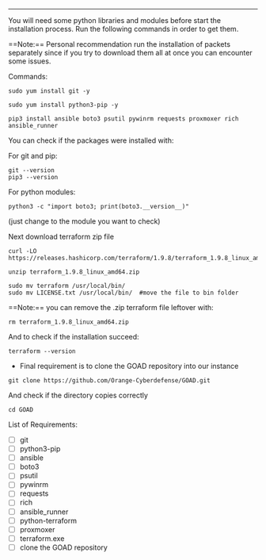 
---

You will need some python libraries and modules before start the installation process.
Run the following commands in order to get them.

==Note:== Personal recommendation run the installation of packets separately since if you try to download them all at once you can encounter some issues.

Commands:

```
sudo yum install git -y
```

```
sudo yum install python3-pip -y
```

```
pip3 install ansible boto3 psutil pywinrm requests proxmoxer rich ansible_runner
```

You can check if the packages were installed with:

For git and pip:

```
git --version
pip3 --version
```

For python modules:

```
python3 -c "import boto3; print(boto3.__version__)"
```

(just change to the module you want to check)


Next download terraform zip file

```
curl -LO https://releases.hashicorp.com/terraform/1.9.8/terraform_1.9.8_linux_amd64.zip

unzip terraform_1.9.8_linux_amd64.zip

sudo mv terraform /usr/local/bin/
sudo mv LICENSE.txt /usr/local/bin/  #move the file to bin folder
```

==Note:== you can remove the .zip terraform file leftover with:

```
rm terraform_1.9.8_linux_amd64.zip
```

And to check if the installation succeed:

```
terraform --version
```

- Final requirement is to clone the GOAD repository into our instance

```
git clone https://github.com/Orange-Cyberdefense/GOAD.git
```

And check if the directory copies correctly

```
cd GOAD
```


List of Requirements:

- [ ] git
- [ ] python3-pip
- [ ] ansible
- [ ] boto3
- [ ] psutil
- [ ] pywinrm
- [ ] requests
- [ ] rich
- [ ] ansible_runner
- [ ] python-terraform
- [ ] proxmoxer
- [ ] terraform.exe
- [ ] clone the GOAD repository